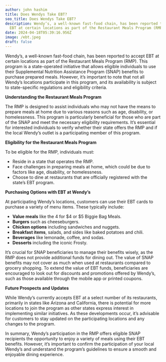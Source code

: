 ```yaml
---
author: john hashim
title: Does Wendys Take EBT?
seo_title: Does Wendys Take EBT?
description: Wendy’s, a well-known fast-food chain, has been reported to accept
  EBT at certain locations as part of the Restaurant Meals Program (RMP).
date: 2024-04-18T05:39:16.956Z
image: /ebt.jpeg
draft: false
---
```

Wendy’s, a well-known fast-food chain, has been reported to accept EBT at certain locations as part of the Restaurant Meals Program (RMP). This program is a state-operated initiative that allows eligible individuals to use their Supplemental Nutrition Assistance Program (SNAP) benefits to purchase prepared meals. However, it’s important to note that not all Wendy’s locations participate in this program, and its availability is subject to state-specific regulations and eligibility criteria.

**Understanding the Restaurant Meals Program**

The RMP is designed to assist individuals who may not have the means to prepare meals at home due to various reasons such as age, disability, or homelessness. This program is particularly beneficial for those who are part of the SNAP and meet the necessary eligibility requirements. It’s essential for interested individuals to verify whether their state offers the RMP and if the local Wendy’s outlet is a participating member of this program.

**Eligibility for the Restaurant Meals Program**

To be eligible for the RMP, individuals must:

* Reside in a state that operates the RMP.
* Face challenges in preparing meals at home, which could be due to factors like age, disability, or homelessness.
* Choose to dine at restaurants that are officially registered with the state’s EBT program.

**Purchasing Options with EBT at Wendy’s**

At participating Wendy’s locations, customers can use their EBT cards to purchase a variety of menu items. These typically include:

* **Value meals** like the 4 for $4 or $5 Biggie Bag Meals.
* **Burgers** such as cheeseburgers.
* **Chicken options** including sandwiches and nuggets.
* **Breakfast items**, salads, and sides like baked potatoes and chili.
* **Beverages** like lemonade, coffee, and sodas.
* **Desserts** including the iconic Frosty.

It’s crucial for SNAP beneficiaries to manage their benefits wisely, as the RMP does not provide additional funds for dining out. The value of SNAP benefits may not cover as much when used at restaurants compared to grocery shopping. To extend the value of EBT funds, beneficiaries are encouraged to look out for discounts and promotions offered by Wendy’s, such as those available through the mobile app or printed coupons.

**Future Prospects and Updates**

While Wendy’s currently accepts EBT at a select number of its restaurants, primarily in states like Arizona and California, there is potential for more locations to join the program as other states express interest in implementing similar initiatives. As these developments occur, it’s advisable for customers to stay updated on the participating locations and any changes to the program.

In summary, Wendy’s participation in the RMP offers eligible SNAP recipients the opportunity to enjoy a variety of meals using their EBT benefits. However, it’s important to confirm the participation of your local Wendy’s and understand the program’s guidelines to ensure a smooth and enjoyable dining experience.